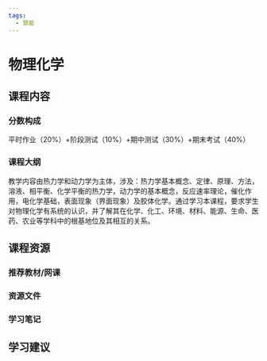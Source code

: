 ```yaml
---
tags:
  - 慧能
---
```


# 物理化学

## 课程内容

### 分数构成

平时作业（20%）+阶段测试（10%）+期中测试（30%）+期末考试（40%）

### 课程大纲

教学内容由热力学和动力学为主体，涉及：热力学基本概念、定律、原理、方法，溶液、相平衡、化学平衡的热力学，动力学的基本概念，反应速率理论，催化作用，电化学基础，表面现象（界面现象）及胶体化学。通过学习本课程，要求学生对物理化学有系统的认识，并了解其在化学、化工、环境、材料、能源、生命、医药、农业等学科中的根基地位及其相互的关系。

## 课程资源

### 推荐教材/网课

### 资源文件


### 学习笔记

## 学习建议

